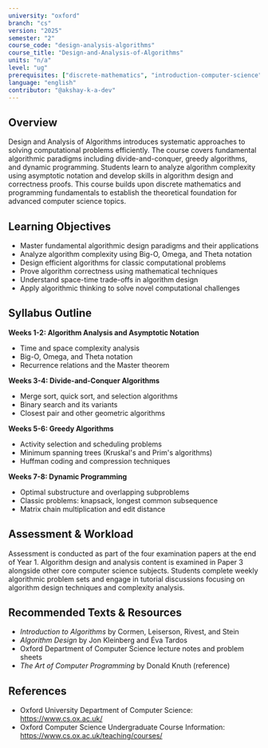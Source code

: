```yaml
---
university: "oxford"
branch: "cs"
version: "2025"
semester: "2"
course_code: "design-analysis-algorithms"
course_title: "Design-and-Analysis-of-Algorithms"
units: "n/a"
level: "ug"
prerequisites: ["discrete-mathematics", "introduction-computer-science"]
language: "english"
contributor: "@akshay-k-a-dev"
---
```



## Overview

Design and Analysis of Algorithms introduces systematic approaches to solving computational problems efficiently. The course covers fundamental algorithmic paradigms including divide-and-conquer, greedy algorithms, and dynamic programming. Students learn to analyze algorithm complexity using asymptotic notation and develop skills in algorithm design and correctness proofs. This course builds upon discrete mathematics and programming fundamentals to establish the theoretical foundation for advanced computer science topics.

## Learning Objectives

- Master fundamental algorithmic design paradigms and their applications
- Analyze algorithm complexity using Big-O, Omega, and Theta notation
- Design efficient algorithms for classic computational problems
- Prove algorithm correctness using mathematical techniques
- Understand space-time trade-offs in algorithm design
- Apply algorithmic thinking to solve novel computational challenges

## Syllabus Outline

**Weeks 1-2: Algorithm Analysis and Asymptotic Notation**
- Time and space complexity analysis
- Big-O, Omega, and Theta notation
- Recurrence relations and the Master theorem

**Weeks 3-4: Divide-and-Conquer Algorithms**
- Merge sort, quick sort, and selection algorithms
- Binary search and its variants
- Closest pair and other geometric algorithms

**Weeks 5-6: Greedy Algorithms**
- Activity selection and scheduling problems
- Minimum spanning trees (Kruskal's and Prim's algorithms)
- Huffman coding and compression techniques

**Weeks 7-8: Dynamic Programming**
- Optimal substructure and overlapping subproblems
- Classic problems: knapsack, longest common subsequence
- Matrix chain multiplication and edit distance

## Assessment & Workload

Assessment is conducted as part of the four examination papers at the end of Year 1. Algorithm design and analysis content is examined in Paper 3 alongside other core computer science subjects. Students complete weekly algorithmic problem sets and engage in tutorial discussions focusing on algorithm design techniques and complexity analysis.

## Recommended Texts & Resources

- *Introduction to Algorithms* by Cormen, Leiserson, Rivest, and Stein
- *Algorithm Design* by Jon Kleinberg and Éva Tardos
- Oxford Department of Computer Science lecture notes and problem sheets
- *The Art of Computer Programming* by Donald Knuth (reference)

## References

- Oxford University Department of Computer Science: https://www.cs.ox.ac.uk/
- Oxford Computer Science Undergraduate Course Information: https://www.cs.ox.ac.uk/teaching/courses/
